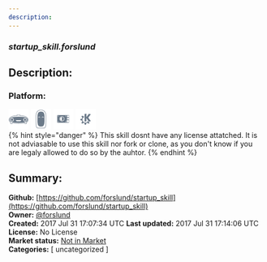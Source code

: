 ```yaml
---
description: 
---
```


### _startup_skill.forslund_  
## Description:  
  
  
  
### Platform:  
 ![Mark I](../.gitbook/assets/mark-1-icon.png)  ![Mark II](../.gitbook/assets/mark-2-icon.png)  ![Picroft](../.gitbook/assets/picroft-icon.png)  ![plasmoid](../.gitbook/assets/kde.png)   
{% hint style="danger" %}
This skill dosnt have any license attatched. It is not adviasable to use this skill nor fork or clone, as you don't know if you are legaly allowed to do so by the auhtor.
{% endhint %}
  
## Summary:  
**Github:** [https://github.com/forslund/startup_skill](https://github.com/forslund/startup_skill)  
**Owner:** [@forslund](https://github.com/forslund)  
**Created:** 2017 Jul 31 17:07:34 UTC  **Last updated:** 2017 Jul 31 17:14:06 UTC  
**License:** No License  
**Market status:** [Not in Market](https://market.mycroft.ai/skill/)  
**Categories:** [ uncategorized ]   

